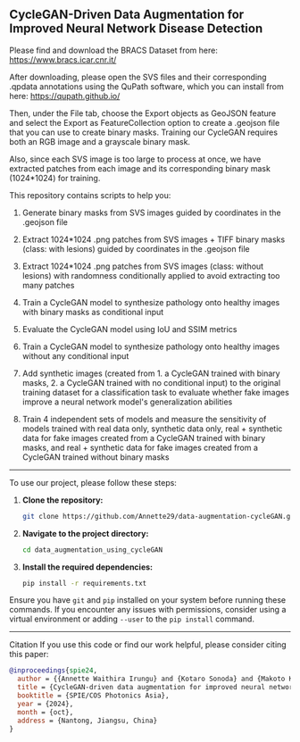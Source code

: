 ## CycleGAN-Driven Data Augmentation for Improved Neural Network Disease Detection 


Please find and download the BRACS Dataset from here: https://www.bracs.icar.cnr.it/ 

After downloading, please open the SVS files and their corresponding .qpdata annotations using the QuPath software, which you can install from here: https://qupath.github.io/

Then, under the File tab, choose the Export objects as GeoJSON feature and select the Export as FeatureCollection option to create a .geojson file that you can use to create binary masks. Training our CycleGAN requires both an RGB image and a grayscale binary mask.

Also, since each SVS image is too large to process at once, we have extracted patches from each image and its corresponding binary mask (1024*1024) for training. 

This repository contains scripts to help you:

1. Generate binary masks from SVS images guided by coordinates in the .geojson file

2. Extract 1024*1024 .png patches from SVS images + TIFF binary masks (class: with lesions) guided by coordinates in the .geojson file

3. Extract 1024*1024 .png patches from SVS images (class: without lesions) with randomness conditionally applied to avoid extracting too many patches

4. Train a CycleGAN model to synthesize pathology onto healthy images with binary masks as conditional input

5. Evaluate the CycleGAN model using IoU and SSIM metrics 

6. Train a CycleGAN model to synthesize pathology onto healthy images without any conditional input

7. Add synthetic images (created from 1. a CycleGAN trained with binary masks, 2. a CycleGAN trained with no conditional input) to the original training dataset for a classification task to evaluate whether fake images improve a neural network model's generalization abilities 

8. Train 4 independent sets of models and measure the sensitivity of models trained with real data only, synthetic data only, real + synthetic data for fake images created from a CycleGAN trained with binary masks, and real + synthetic data for fake images created from a CycleGAN trained without binary masks

---

To use our project, please follow these steps:

1. **Clone the repository:**
   ```bash
   git clone https://github.com/Annette29/data-augmentation-cycleGAN.git
   ```

2. **Navigate to the project directory:**
   ```bash
   cd data_augmentation_using_cycleGAN
   ```

3. **Install the required dependencies:**
   ```bash
   pip install -r requirements.txt
   ```

Ensure you have `git` and `pip` installed on your system before running these commands. If you encounter any issues with permissions, consider using a virtual environment or adding `--user` to the `pip install` command.

---
Citation
If you use this code or find our work helpful, please consider citing this paper:

```bibtex
@inproceedings{spie24,
  author = {{Annette Waithira Irungu} and {Kotaro Sonoda} and {Makoto Kawamoto} and {Kris Lami} and {Junya Fukuoka} and {Senya Kiyasu}},
  title = {CycleGAN-driven data augmentation for improved neural network disease detection},
  booktitle = {SPIE/COS Photonics Asia},
  year = {2024},
  month = {oct},
  address = {Nantong, Jiangsu, China}
}
```
